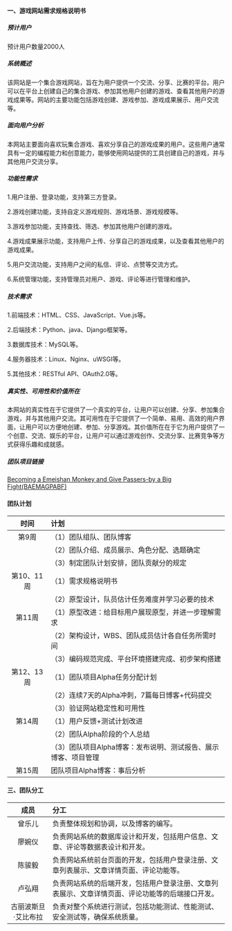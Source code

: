 #### 一、游戏网站需求规格说明书

##### 预计用户 

预计用户数量2000人

##### 系统概述

该网站是一个集合游戏网站，旨在为用户提供一个交流、分享、比赛的平台。用户可以在平台上创建自己的集合游戏、参加其他用户创建的游戏、查看其他用户的游戏成果等。网站的主要功能包括游戏创建、游戏参加、游戏成果展示、用户交流等。

##### 面向用户分析

本网站主要面向喜欢玩集合游戏、喜欢分享自己的游戏成果的用户。这些用户通常具有一定的编程能力和创意能力，能够使用网站提供的工具创建自己的游戏，并与其他用户交流分享。

##### 功能性需求

1.用户注册、登录功能，支持第三方登录。

2.游戏创建功能，支持自定义游戏规则、游戏场景、游戏规模等。

3.游戏参加功能，支持查找、筛选、参加其他用户创建的游戏。

4.游戏成果展示功能，支持用户上传、分享自己的游戏成果，以及查看其他用户的游戏成果。

5.用户交流功能，支持用户之间的私信、评论、点赞等交流方式。

6.系统管理功能，支持管理员对用户、游戏、评论等进行管理和维护。

##### 技术需求

1.前端技术：HTML、CSS、JavaScript、Vue.js等。

2.后端技术：Python、java、Django框架等。

3.数据库技术：MySQL等。

4.服务器技术：Linux、Nginx、uWSGI等。

5.其他技术：RESTful API、OAuth2.0等。

##### 真实性、可用性和价值所在

本网站的真实性在于它提供了一个真实的平台，让用户可以创建、分享、参加集合游戏，并与其他用户交流。其可用性在于它提供了一个简单、易用、高效的用户界面，让用户可以方便地创建、参加、分享游戏。其价值所在在于它为用户提供了一个创意、交流、娱乐的平台，让用户可以通过游戏创作、交流分享、比赛竞争等方式获得乐趣和成就感。

##### 团队项目链接

[Becoming a Emeishan Monkey and Give Passers-by a Big Fight(BAEMAGPABF)](https://github.com/BAEMAGPABF/BAEMAGPABF)

#### 团队计划

| 时间 | 计划 |
| :--: | :-- |
| 第9周 | （1）团队组队、团队博客|
|| （2）团队介绍、成员展示、角色分配、选题确定 |
|| （3）制定团队计划安排，团队贡献分的规定 |
| 第10、11周 | （1）需求规格说明书 |
|| （2）原型设计，队员估计任务难度并学习必要的技术 |
| 第11周 | （1）原型改进：给目标用户展现原型，并进一步理解需求|
|| （2）架构设计，WBS、团队成员估计各自任务所需时间 |
|| （3）编码规范完成、平台环境搭建完成、初步架构搭建 |
| 第12、13周 | （1）团队项目Alpha任务分配计划 |
|| （2）连续7天的Alpha冲刺，7篇每日博客+代码提交 |
|| （3）验证网站稳定性和可用性 |
| 第14周 | （1）用户反馈+测试计划改进 |
|| （2）团队Alpha阶段的个人总结 |
|| （3）团队项目Alpha博客：发布说明、测试报告、展示博客、项目管理 |
| 第15周 | 团队项目Alpha博客：事后分析 |

#### 三、团队分工

| 成员 | 分工 |
| :--: | :-- |
| 曾乐儿 | 负责整体规划和协调，以及博客的编写。 |
| 廖婉仪 | 负责网站系统的数据库设计和开发，包括用户信息、文章、评论等数据表设计和开发。 |
| 陈骏毅 | 负责网站系统前台页面的开发，包括用户登录注册、文章列表展示、文章详情页面、评论功能等。|
| 卢弘翔 | 负责网站系统的后端开发，包括用户登录注册、文章列表展示、文章详情页面、评论功能等的后端接口开发。|
| 古丽波斯旦·艾比布拉  | 负责对整个系统进行测试，包括功能测试、性能测试、安全测试等，确保系统质量。 |
